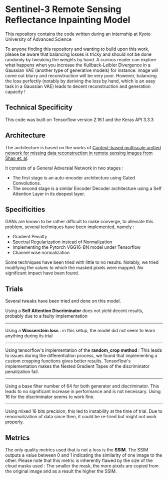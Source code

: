 # Sentinel-3 Remote Sensing Reflectance Inpainting Model

This repository contains the code written during an internship at Kyoto University of Advanced Science

To anyone finding this repository and wanting to build upon this work, please be aware that balancing losses is tricky and should not be done randomly by tweaking the weights by hand.
A curious reader can explore what happens when you increase the Kullback-Leibler Divergence in a Gaussian VAE (another type of generative models) for instance: image will come out blurry and reconstruction will be very poor.
However, balancing the loss perfectly (notably by deriving the loss by hand, which is an easy task in a Gaussian VAE) leads to decent reconstruction and generation capacity !

## Technical Specificity
This code was built on Tensorflow version 2.16.1 and the Keras API 3.3.3

## Architecture

The architecture is based on the works of  [Context-based multiscale unified network for missing data reconstruction in remote sensing images from Shao et. al](https://ieeexplore.ieee.org/abstract/document/9198931).

It consists of a General Adversial Network in two stages :
 - The first stage is an auto-encoder architecture using Gated Convolutions.
 - The second stage is a similar Encoder Decoder architecture using a Self Attention Layer in its deepest layer.

## Specificities
GANs are known to be rather difficult to make converge, to alleviate this problem, several techniques have been implemented, namely :
 - Gradient Penalty
 - Spectral Regularization instead of Normalization
 - Implementing the Pytorch VGG16-BN model under Tensorflow
 - Channel wise normalization

Some techniques have been tried with little to no results. Notably, we tried modifying the values to which the masked pixels were mapped. No significant impact have been found.

## Trials

Several tweaks have been tried and done on this model.



Using a __Self Attention Discriminator__ does not yield decent results, probably due to a faulty implementation

---

Using a __Wasserstein loss__ : in this setup, the model did not seem to learn anything during its trial

---

Using tensorflow's implementation of the __random_crop method__ :
This leads to issues during the differentiation process, we found that implementing a custom cropping functions gives better results.
Tensorflow's implementation makes the Nested Gradient Tapes of the discriminator penalization fail.

---

Using a base filter number of 64 for both generator and discriminator. This leads to no significant increase in performance and is not necessary. Using 16 for the discriminator seems to work fine.

--- 

Using mixed 16 bits precision, this led to instability at the time of trial. Due to renormalization of data since then, it could be re-tried but might not work properly.

## Metrics

The only quality metrics used that is not a loss is the __SSIM__.
The SSIM outputs a value between 0 and 1 indicating the similarity of one image to the other.
Please note that this metric is inherently flawed by the size of the cloud masks used : The smaller the mask, the more pixels are copied from the original image and as a result the higher the SSIM.
